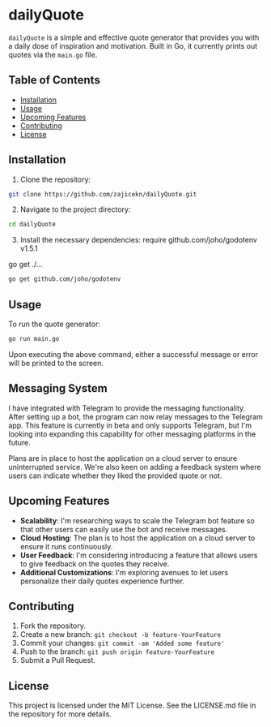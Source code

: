 # dailyQuote

`dailyQuote` is a simple and effective quote generator that provides you with a daily dose of inspiration and motivation. Built in Go, it currently prints out quotes via the `main.go` file.

## Table of Contents
- [Installation](#installation)
- [Usage](#usage)
- [Upcoming Features](#upcoming-features)
- [Contributing](#contributing)
- [License](#license)

## Installation

1. Clone the repository:

```bash
git clone https://github.com/zajicekn/dailyQuote.git
```

2. Navigate to the project directory:

```bash
cd dailyQuote
```

3. Install the necessary dependencies:
require github.com/joho/godotenv v1.5.1

go get ./...
```bash
go get github.com/joho/godotenv
```

## Usage

To run the quote generator:
```bash
go run main.go
```

Upon executing the above command, either a successful message or error will be printed to the screen.

## Messaging System

I have integrated with Telegram to provide the messaging functionality. After setting up a bot, the program can now relay messages to the Telegram app. This feature is currently in beta and only supports Telegram, but I'm looking into expanding this capability for other messaging platforms in the future. 

Plans are in place to host the application on a cloud server to ensure uninterrupted service. We're also keen on adding a feedback system where users can indicate whether they liked the provided quote or not.

## Upcoming Features

- **Scalability**: I'm researching ways to scale the Telegram bot feature so that other users can easily use the bot and receive messages.
- **Cloud Hosting**: The plan is to host the application on a cloud server to ensure it runs continuously.
- **User Feedback**: I'm considering introducing a feature that allows users to give feedback on the quotes they receive.
- **Additional Customizations**: I'm exploring avenues to let users personalize their daily quotes experience further.

## Contributing

1. Fork the repository.
2. Create a new branch: `git checkout -b feature-YourFeature`
3. Commit your changes: `git commit -am 'Added some feature'`
4. Push to the branch: `git push origin feature-YourFeature`
5. Submit a Pull Request.

## License

This project is licensed under the MIT License. See the LICENSE.md file in the repository for more details.
